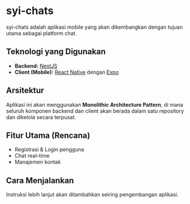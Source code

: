 # syi-chats

syi-chats adalah aplikasi mobile yang akan dikembangkan dengan tujuan utama sebagai platform chat.

## Teknologi yang Digunakan

- **Backend:** [NestJS](https://nestjs.com/)
- **Client (Mobile):** [React Native](https://reactnative.dev/) dengan [Expo](https://expo.dev/)

## Arsitektur

Aplikasi ini akan menggunakan **Monolithic Architecture Pattern**, di mana seluruh komponen backend dan client akan berada dalam satu repository dan dikelola secara terpusat.

## Fitur Utama (Rencana)

- Registrasi & Login pengguna
- Chat real-time
- Manajemen kontak

## Cara Menjalankan

Instruksi lebih lanjut akan ditambahkan seiring pengembangan aplikasi.